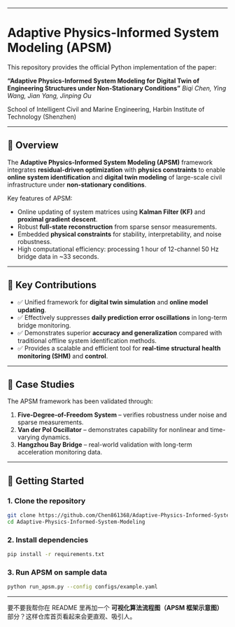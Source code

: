 
---

# Adaptive Physics-Informed System Modeling (APSM)

This repository provides the official Python implementation of the paper:

**“Adaptive Physics-Informed System Modeling for Digital Twin of Engineering Structures under Non-Stationary Conditions”**
*Biqi Chen, Ying Wang, Jian Yang, Jinping Ou*

School of Intelligent Civil and Marine Engineering, Harbin Institute of Technology (Shenzhen)

---

## 🔎 Overview

The **Adaptive Physics-Informed System Modeling (APSM)** framework integrates **residual-driven optimization** with **physics constraints** to enable **online system identification** and **digital twin modeling** of large-scale civil infrastructure under **non-stationary conditions**.

Key features of APSM:

* Online updating of system matrices using **Kalman Filter (KF)** and **proximal gradient descent**.
* Robust **full-state reconstruction** from sparse sensor measurements.
* Embedded **physical constraints** for stability, interpretability, and noise robustness.
* High computational efficiency: processing 1 hour of 12-channel 50 Hz bridge data in \~33 seconds.

---

## 📌 Key Contributions

* ✅ Unified framework for **digital twin simulation** and **online model updating**.  
* ✅ Effectively suppresses **daily prediction error oscillations** in long-term bridge monitoring.  
* ✅ Demonstrates superior **accuracy and generalization** compared with traditional offline system identification methods.  
* ✅ Provides a scalable and efficient tool for **real-time structural health monitoring (SHM)** and **control**.  

---

## 📂 Case Studies

The APSM framework has been validated through:

1. **Five-Degree-of-Freedom System** – verifies robustness under noise and sparse measurements.
2. **Van der Pol Oscillator** – demonstrates capability for nonlinear and time-varying dynamics.
3. **Hangzhou Bay Bridge** – real-world validation with long-term acceleration monitoring data.

---

## 🚀 Getting Started

### 1. Clone the repository

```bash
git clone https://github.com/Chen861368/Adaptive-Physics-Informed-System-Modeling.git
cd Adaptive-Physics-Informed-System-Modeling
```

### 2. Install dependencies

```bash
pip install -r requirements.txt
```

### 3. Run APSM on sample data

```bash
python run_apsm.py --config configs/example.yaml
```

---



要不要我帮你在 README 里再加一个 **可视化算法流程图（APSM 框架示意图）** 部分？这样仓库首页看起来会更直观、吸引人。

